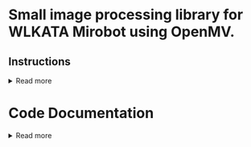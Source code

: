 # Small image processing library for WLKATA Mirobot using OpenMV.

## Instructions
<details>
  <summary>Read more</summary>
  </br>
  
Here we shall put some information.

Dimensions of the bottom plate:

![Dimensions](https://github.com/imageprocessing-hiof/image-processing/blob/main/images/dimensions.png)

</details>


# Code Documentation
<details>
  <summary>Read more</summary>

  </br>

```python
def calibration():
```

<details>
  <summary>Source code</summary>
  
  def calibration():
    # Initialize Apriltags dictionary
    april_tags = {}
    # Taking 25 samples to improve the chances of finding apriltags
    for iter in range(25):
        img = sensor.snapshot().lens_corr(strength = 1.8, zoom = 1.0)

        #finding all the April tags and adding it in the april_tags dictionary with id
        for tag in img.find_apriltags(families=tag_families):
            tag_id = tag.id()
            april_tags.update({tag_id:tag})

    # if we detect all the 4 april tags return true, else false
    if(len(april_tags)==4):
        #print(april_tags)
        return april_tags, True
    else:
        return april_tags, False
  
</details>

Initializes the dictionary of april tags used throughout the program.
Runs a loop 25 times and make a picture and store the found april tags 
in the dictionary.

Returns a the dictionary of april tags and a calibration_result,
True if all four tags where found, False if not.

```python
def get_roi(april_tags):
```
Finds the region of interest for where cubes are detected.

The algorithm loops through all the april tags,
finds its corners and loops through them.

For each corner, it's x and y coordinates will be
added to each other, If this sum is smaller than x_min + y_min
then this will be the new values for x_min and y_min.
And vice versa with larger values than x_max + y_max.

The width of the ROI is then found by subtracting x_min from x_max.
The height of the ROI is found by subtracting y_min from y_max.

The find blobs function that will be fed theese values requires
they are integers so therefore they are first rounded and then converted 
to integers before returning them.

The values returned will be the top left corner of the ROI given by
x_min and y_min. And also the width and height of the ROI. 
(x_min, y_min, w, h)


Importnat to remember is that ROI is found using QQVGA so
there is neccessary to call the function upscale_QQVGA_to_QVGA
on theese coordinates before using them to find blobs.


```python
def mask_april_tags(april_tags):
```
Using the inbuilt method to find the rectangle area of each april tag.
Then upscaling those coordinates from QQVGA to QVGA, and finally
drawing a black rectangle over them.

```python
def upscale_QQVGA_to_QVGA(x,y,w,h):
```
returns coordinates in QQVGA.

```python
def find_blobs(x,y,w,h):
```
Returns a list of blobs separated by color. 
Each color is also a list of its own, containing all
the blobs found of that color.

(white_blobs, red_blobs, green_blobs, blue_blobs)

```python
def find_len_of_blobs(blobs):
```
Returns the length of all lists returned from find_blobs().

```python
def get_blob_data(blobs, data_dict):
```
Parameters: The list of blobs returned from the fins_blobs function,
            and the data_dict containing data about position, orientation and 
            color of each blob.
            
Returns:    The data dictionary containg blob data.


Loops through the list of blob lists with the enumeration function of python, and so gaining
access to both the counter and the list.

Further loops through each list in the same manner and gains access to both counter and blob.

Gets the color by sending the "color_code" (counter from the first loop) to the function get_color().

The variable total count is used to keep an unique identifier for each blob to use as key while adding/updating
the dictionary.

The angle of rotation is found by calling the function get_angle_of_rotation_tan()

If the object is a cuboid or a rectangle is found by calling is_cuboid_or_rectangle()

Finally all data is stored to the dictionary like so,

data_dict[total_count] = (color, cx, cy, angle_of_rotation, is_cuboid).

```python
def get_color(color_code):
```
Translates the color code into its string representation.
0 = white,
1 = red,
2 = green,
3 = bluee

```python
def is_cuboid_or_rectangle(blob):
```
Parameter: A blob.

Returns:   True if its a rectangle, False if its a cube.

Checks how big the area of a blob is. Through experimentation we foud that 750 was a good value. Thus if the blob has an area of more than 750 it will be considered a rectangle, and if its less than 750 it will be considered a cuboid. 

This threshold value will be different if the camera mount is adjusted, so that the distance from the camera to the working space is different. Or if the objects used are of different diemensions than the ones we used writing this code.

Cube: x * x cm
Rectangle x * y cm

```python
def get_angle_of_rotation_tan(blob, prev_degree):
```
Parameters: A blob, The previous angle in degrees of that blob.

Returns:    The new angle.

By iterating through the corners of the minimum area the top corner and the right corner are detected.
The angle is then found by using the atan2 function, which returns in radians. This angle will then be converted to degrees. </br>

If there has been no previous degree than this will be equal to -1 and will be replaced by the angle in degrees.

If there already is a previous anlge, then an exponetial filter will be applied before returning the new angle.


```python
def draw_blobs(blobs):
```
Draws a rectangle around the minimum area of each blob.
Also draws a cross at cx,cy of each blob.

</details>

